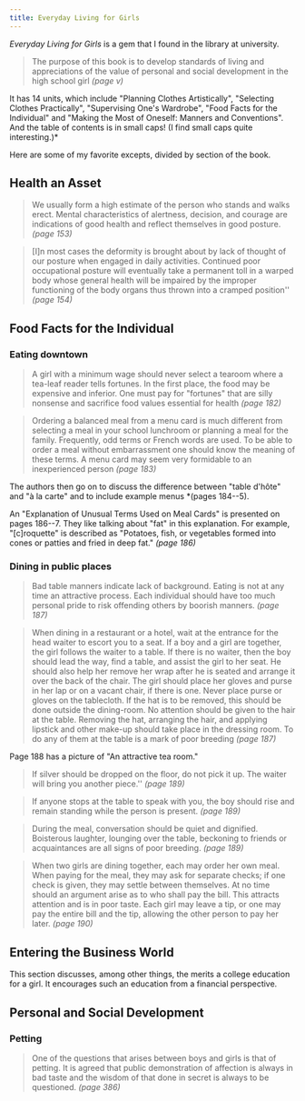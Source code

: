 ```yaml
---
title: Everyday Living for Girls
---
```

*Everyday Living for Girls* is a gem that I found in the library at university.

<!--
@book{vanduzer,
	title={Everyday Living for Girls: A Textbook in Personal Regimen},
	author={Adelaide Laura van Duzer and Edna M. Andrix and Ethelwyn L. Bobenmyer and E. Maude Hawkins and Mary E. Hemmersbaugh and Elsa P. Page},
	editor={Benjamin R. Andrews},
	publisher={J. B. Lippincott Company},
	address={Chicago},
	year=1936
}
-->

> The purpose of this book is to develop standards of living and appreciations of the value of personal and social development in the high school girl *(page v)*

It has 14 units, which include "Planning Clothes Artistically", "Selecting Clothes Practically", "Supervising One's Wardrobe", "Food Facts for the Individual" and "Making the Most of Oneself: Manners and Conventions".
And the table of contents is in small caps! (I find small caps quite interesting.)*

Here are some of my favorite excepts, divided by section of the book.

## Health an Asset
> We usually form a high estimate of the person who stands and walks erect. Mental characteristics of alertness, decision, and courage are indications of good health and reflect themselves in good posture. *(page 153)*

> [I]n most cases the deformity is brought about by lack of thought of our posture when engaged in daily activities. Continued poor occupational posture will eventually take a permanent toll in a warped body whose general health will be impaired by the improper functioning of the body organs thus thrown into a cramped position'' *(page 154)*

## Food Facts for the Individual

### Eating downtown

> A girl with a minimum wage should never select a tearoom where a tea-leaf reader tells fortunes.
> In the first place, the food may be expensive and inferior.
> One must pay for "fortunes" that are silly nonsense and sacrifice food values essential for health *(page 182)*

> Ordering a balanced meal from a menu card is much different from selecting a meal in your school lunchroom or planning a  meal for the family.
> Frequently, odd terms or French words are used. To be able to order a meal without embarrassment one should know the meaning of these terms.
> A menu card may seem very formidable to an inexperienced person *(page 183)*

The authors then go on to discuss the difference between "table d'hôte" and "à la carte" and to include example menus *(pages 184--5).

An "Explanation of Unusual Terms Used on Meal Cards" is presented on pages 186--7.
They like talking about "fat" in this explanation. For example, "[c]roquette" is described as
"Potatoes, fish, or vegetables formed into cones or patties and fried in deep fat." *(page 186)*

### Dining in public places
> Bad table manners indicate lack of background. Eating is not at any time an attractive process. Each individual should have too much personal pride to risk offending others by boorish manners. *(page 187)*

> When dining in a restaurant or a hotel, wait at the entrance for the head waiter to escort you to a seat.
If a boy and a girl are together, the girl follows the waiter to a table.
If there is no waiter, then the boy should lead the way, find a table, and assist the girl to her seat.
He should also help her remove her wrap after he is seated and arrange it over the back of the chair.
The girl should place her gloves and purse in her lap or on a vacant chair, if there is one.
Never place purse or gloves on the tablecloth.
If the hat is to be removed, this should be done outside the dining-room.
No attention should be given to the hair at the table.
Removing the hat, arranging the hair, and applying lipstick and other make-up should take place in the dressing room.
To do any of them at the table is a mark of poor breeding *(page 187)*

Page 188 has a picture of "An attractive tea room."

> If silver should be dropped on the floor, do not pick it up. The waiter will bring you another piece.'' *(page 189)*

> If anyone stops at the table to speak with you, the boy should rise and remain standing while the person is present. *(page 189)*

> During the meal, conversation should be quiet and dignified.
> Boisterous laughter, lounging over the table, beckoning to friends or acquaintances are all signs of poor breeding. *(page 189)*

> When two girls are dining together, each may order her own meal.
When paying for the meal, they may ask for separate checks;
if one check is given, they may settle between themselves.
At no time should an argument arise as to who shall pay the bill.
This attracts attention and is in poor taste.
Each girl may leave a tip, or one may pay the entire bill and the tip,
allowing the other person to pay her later. *(page 190)*

## Entering the Business World
This section discusses, among other things, the merits a college education for a girl.
It encourages such an education from a financial perspective.

## Personal and Social Development
### Petting
> One of the questions that arises between boys and girls is that of petting.
It is agreed that public demonstration of affection is always in bad taste and the wisdom of that done in secret is always to be questioned. *(page 386)*

